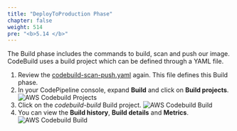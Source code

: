 ```yaml
---
title: "DeployToProduction Phase"
chapter: false
weight: 514
pre: "<b>5.14 </b>"
---
```


The Build phase includes the commands to build, scan and push our image. CodeBuild uses a build project which can be defined through a YAML file. 

1. Review the [codebuild-scan-push.yaml](https://github.com/jefferyfry/aws-immersion-day-with-lacework-code/blob/master/app/codebuild-scan-push.yaml) again. This file defines this Build phase.
2. In your CodePipeline console, expand **Build** and click on **Build projects**.
![AWS Codebuild Projects](/images/aws-codebuild-projects.png)
3. Click on the _codebuild-build_ Build project.
![AWS Codebuild Build](/images/aws-codebuild-build.png)
4. You can view the **Build history**, **Build details** and **Metrics**.
![AWS Codebuild Build](/images/aws-codebuild-metrics.png)
